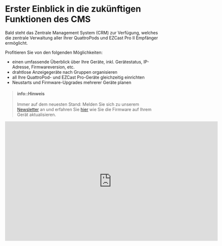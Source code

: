 # Erster Einblick in die zukünftigen Funktionen des CMS

Bald steht das Zentrale Management System (CRM) zur Verfügung, welches die zentrale Verwaltung aller Ihrer QuattroPods und EZCast Pro II Empfänger ermöglicht.

Profitieren Sie von den folgenden Möglichkeiten:

 * einen umfassende Überblick über Ihre Geräte, inkl. Gerätestatus, IP-Adresse, Firmwareversion, etc.
 * drahtlose Anzeigegeräte nach Gruppen organisieren
 * all Ihre QuattroPod- und EZCast Pro-Geräte gleichzeitig einrichten
 * Neustarts und Firmware-Upgrades mehrerer Geräte planen

> #### info::Hinweis
>
> Immer auf dem neuesten Stand: Melden Sie sich zu unserem [Newsletter](subscribe.stueber.de) an und erfahren Sie [hier](firmware-upgrade.md) wie Sie die Firmware auf Ihrem Gerät aktualisieren.

<iframe width="700" height="394" src="https://www.youtube.com/embed/Gr1HSE8Keso" frameborder="0" allow="accelerometer; autoplay; encrypted-media; gyroscope; picture-in-picture" allowfullscreen></iframe>